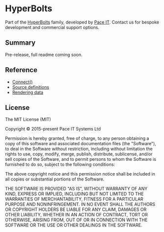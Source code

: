 # HyperBolts
Part of the [HyperBolts](https://hyperbolts.io) family, developed by [Pace IT](https://www.paceit.co.uk). Contact us for bespoke development and commercial support options.

## Summary
Pre-release, full readme coming soon.

## Reference
- [Connect()](docs/connect.md)
- [Source definitions](docs/sources.md)
- [Rendering data](docs/rendering.md)

## License
The MIT License (MIT)

Copyright © 2015-present Pace IT Systems Ltd

Permission is hereby granted, free of charge, to any person obtaining a copy
of this software and associated documentation files (the "Software"), to deal
in the Software without restriction, including without limitation the rights
to use, copy, modify, merge, publish, distribute, sublicense, and/or sell
copies of the Software, and to permit persons to whom the Software is
furnished to do so, subject to the following conditions:

The above copyright notice and this permission notice shall be included in all
copies or substantial portions of the Software.

THE SOFTWARE IS PROVIDED "AS IS", WITHOUT WARRANTY OF ANY KIND, EXPRESS OR
IMPLIED, INCLUDING BUT NOT LIMITED TO THE WARRANTIES OF MERCHANTABILITY,
FITNESS FOR A PARTICULAR PURPOSE AND NONINFRINGEMENT. IN NO EVENT SHALL THE
AUTHORS OR COPYRIGHT HOLDERS BE LIABLE FOR ANY CLAIM, DAMAGES OR OTHER
LIABILITY, WHETHER IN AN ACTION OF CONTRACT, TORT OR OTHERWISE, ARISING FROM,
OUT OF OR IN CONNECTION WITH THE SOFTWARE OR THE USE OR OTHER DEALINGS IN THE
SOFTWARE.
